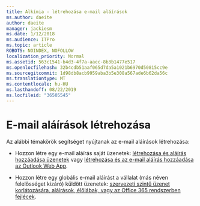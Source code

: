 ```yaml
---
title: Alkímia - létrehozása e-mail aláírások
ms.author: daeite
author: daeite
manager: jackiesm
ms.date: 1/12/2018
ms.audience: ITPro
ms.topic: article
ROBOTS: NOINDEX, NOFOLLOW
localization_priority: Normal
ms.assetid: 563c1541-b4d3-4f7a-aaec-8b3b1477e517
ms.openlocfilehash: 32b4cdb51aaf065d7da5a1021b6970d50815cc9e
ms.sourcegitcommit: 1d98db8acb9959aba3b5e308a567ade6b62da56c
ms.translationtype: MT
ms.contentlocale: hu-HU
ms.lasthandoff: 08/22/2019
ms.locfileid: "36505545"
---
```

# <a name="create-email-signatures"></a>E-mail aláírások létrehozása

Az alábbi témakörök segítséget nyújtanak az e-mail aláírások létrehozása:
  
- Hozzon létre egy e-mail aláírás saját üzenetek: [létrehozása és aláírás hozzáadása üzenetek](https://support.office.com/article/8ee5d4f4-68fd-464a-a1c1-0e1c80bb27f2.aspx) vagy [létrehozása és az e-mail aláírás hozzáadása az Outlook Web App](https://support.office.com/article/0f230564-11b9-4239-83de-f10cbe4dfdfc.aspx).
    
- Hozzon létre egy globális e-mail aláírást a vállalat (más néven felelősséget kizáró) küldött üzenetek: [szervezeti szintű üzenet korlátozására, aláírások, élőlábak, vagy az Office 365 rendszerben fejlécek](https://go.microsoft.com/fwlink/p/?linkid=391096).
    

